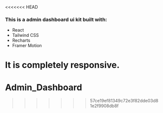 <<<<<<< HEAD
### This is a admin dashboard ui kit built with:

-   React
-   Tailwind CSS
-   Recharts
-   Framer Motion

It is completely responsive.
=======
# Admin_Dashboard
>>>>>>> 57ce19ef81349c72e3f82dde03d81e2f9908db8f
